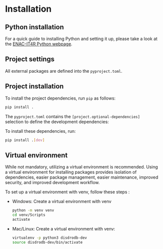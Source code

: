 
# Installation



## Python installation

For a quick guide to installing Python and setting it up, please take a look at the [ENAC-IT4R Python webpage](https://www.notion.so/Python-quick-setup-55d1e813f24d4a37a57e14c71c641a0e).

## Project settings

All external packages are defined into the `pyproject.toml`.



## Project installation

To install the project dependencies, run `pip` as follows:

```bash
pip install .
```

The `pyproject.toml` contains the `[project.optional-dependencies]` selection to define the development dependencies:



To install these dependencies, run:

```bash
pip install .[dev]
```


## Virtual environment

While not mandatory, utilizing a virtual environment is recommended. Using a virtual environment for installing packages provides isolation of dependencies, easier package management, easier maintenance, improved security, and improved development
workflow.

To set up a virtual environment with venv, follow these steps :

- Windows: Create a virtual environment with venv

    ```bash
    python -m venv venv
    cd venv/Scripts
    activate
    ```

- Mac/Linux: Create a virtual environment with venv:

    ```bash
    virtualenv -p python3 disdrodb-dev
    source disdrodb-dev/bin/activate
    ```
